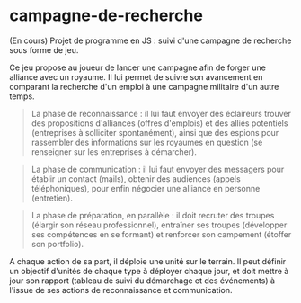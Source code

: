 # campagne-de-recherche
(En cours) Projet de programme en JS : suivi d'une campagne de recherche sous forme de jeu.

Ce jeu propose au joueur de lancer une campagne afin de forger une alliance avec un royaume.
Il lui permet de suivre son avancement en comparant la recherche d'un emploi à une campagne militaire d'un autre temps.

> La phase de reconnaissance : il lui faut envoyer des éclaireurs trouver des propositions d'alliances (offres d'emplois) et des alliés potentiels (entreprises à solliciter spontanément), ainsi que des espions pour rassembler des informations sur les royaumes en question (se renseigner sur les entreprises à démarcher).

> La phase de communication : il lui faut envoyer des messagers pour établir un contact (mails), obtenir des audiences (appels téléphoniques), pour enfin négocier une alliance en personne (entretien).

> La phase de préparation, en parallèle : il doit recruter des troupes (élargir son réseau professionnel), entraîner ses troupes (développer ses compétences en se formant) et renforcer son campement (étoffer son portfolio).

A chaque action de sa part, il déploie une unité sur le terrain.
Il peut définir un objectif d'unités de chaque type à déployer chaque jour, et doit mettre à jour son rapport (tableau de suivi du démarchage et des événements) à l'issue de ses actions de reconnaissance et communication.
